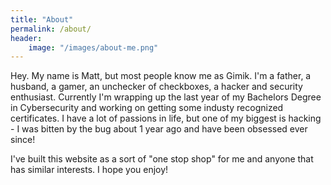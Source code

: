 ```yaml
---
title: "About"
permalink: /about/
header:
    image: "/images/about-me.png"
---
```


Hey. My name is Matt, but most people know me as Gimik. I'm a father, a husband, a gamer, an unchecker of checkboxes, a hacker and security enthusiast. Currently I'm wrapping up the last year of my Bachelors Degree in Cybersecurity and working on getting some industy recognized certificates. I have a lot of passions in life, but one of my biggest is hacking - I was bitten by the bug about 1 year ago and have been obsessed ever since!

I've built this website as a sort of "one stop shop" for me and anyone that has similar interests. I hope you enjoy!